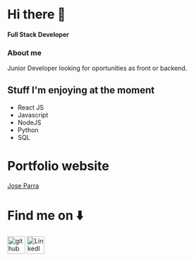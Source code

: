
 
 # Hi there  👋
 #### Full Stack Developer


### About me
Junior Developer looking for oportunities as front or backend.

## Stuff I'm enjoying at the moment

 - React JS
 - Javascript
 - NodeJS
 - Python
 - SQL

# Portfolio website  
[Jose Parra](https://jose-parra.netlify.app/)

# Find me on ⬇️
[<img src='https://cdn.jsdelivr.net/npm/simple-icons@3.0.1/icons/github.svg' alt='github' height='40' color='white'>](https://github.com/JoseParra28)  [<img src='https://cdn.jsdelivr.net/npm/simple-icons@3.0.1/icons/linkedin.svg' alt='LinkedIn' height='40'>](https://www.linkedin.com/in/jose-parra-b50556247/)  



